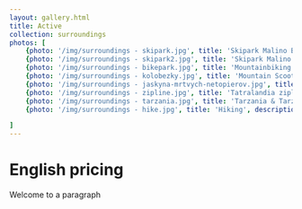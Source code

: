 ```yaml
---
layout: gallery.html
title: Active
collection: surroundings
photos: [
    {photo: '/img/surroundings - skipark.jpg', title: 'Skipark Malino Brdo', description: 'Skipark gondola lift 50m from the villa'},
    {photo: '/img/surroundings - skipark2.jpg', title: 'Skipark Malino Brdo', description: 'Skipark gondola lift 50m from the villa'},
    {photo: '/img/surroundings - bikepark.jpg', title: 'Mountainbiking', description: 'In summer the skipark converts into a bikepark', link: '/en/posts/top-things-to-do-in-hrabovo/'},
    {photo: '/img/surroundings - kolobezky.jpg', title: 'Mountain Scooters', description: 'After taking the gondola lift up, one can rent a scooter back down', link: '/en/posts/top-things-to-do-in-hrabovo/'},
    {photo: '/img/surroundings - jaskyna-mrtvych-netopierov.jpg', title: 'Caves', link: '/en/posts/top-caves-liptov/', description: 'The cave of the dead bats offers amazing routes for unexperienced spelunkers'},
    {photo: '/img/surroundings - zipline.jpg', title: 'Tatralandia zipline', description: 'Zipline across lake Hrabovo', link: '/en/posts/top-things-to-do-in-hrabovo/'},
    {photo: '/img/surroundings - tarzania.jpg', title: 'Tarzania & Tarzanka', description: 'Go to one of the climbing parks', link: '/en/posts/top-things-to-do-in-hrabovo/'},
    {photo: '/img/surroundings - hike.jpg', title: 'Hiking', description: 'Slovakia is a true hiker’s paradise'},

]
---
```


English **pricing**
===============
Welcome to a paragraph